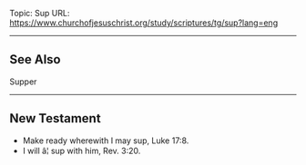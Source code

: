 Topic: Sup
URL: https://www.churchofjesuschrist.org/study/scriptures/tg/sup?lang=eng

---

## See Also

Supper

---

## New Testament

- Make ready wherewith I may sup, Luke 17:8.
- I will â¦ sup with him, Rev. 3:20.

